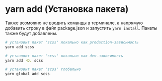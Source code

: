 # yarn add (Установка пакета)

Также возможно не вводить команды в терминале, а напрямую добавить строку в файл package.json и запустить `yarn install`.
Пакеты также будут добавлены.

```bash
# установит пакет 'scss' локально как prodaction-зависимость
yarn add scss

# установит пакет 'scss' локально как dev-зависимость
yarn add -D. scss

# установит пакет 'scss' глобально
yarn global add scss
```
